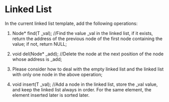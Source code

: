 # Linked List

In the current linked list template, add the following operations:

1. Node<T>* find(T _val); //Find the value _val in the linked list, if it exists, return the address of the previous node of the first node containing the value; if not, return NULL;

2. void del(Node<T>* _add); //Delete the node at the next position of the node whose address is _add;

3. Please consider how to deal with the empty linked list and the linked list with only one node in the above operation;

4. void insert(T _val); //Add a node in the linked list, store the _val value, and keep the linked list always in order. For the same element, the element inserted later is sorted later.